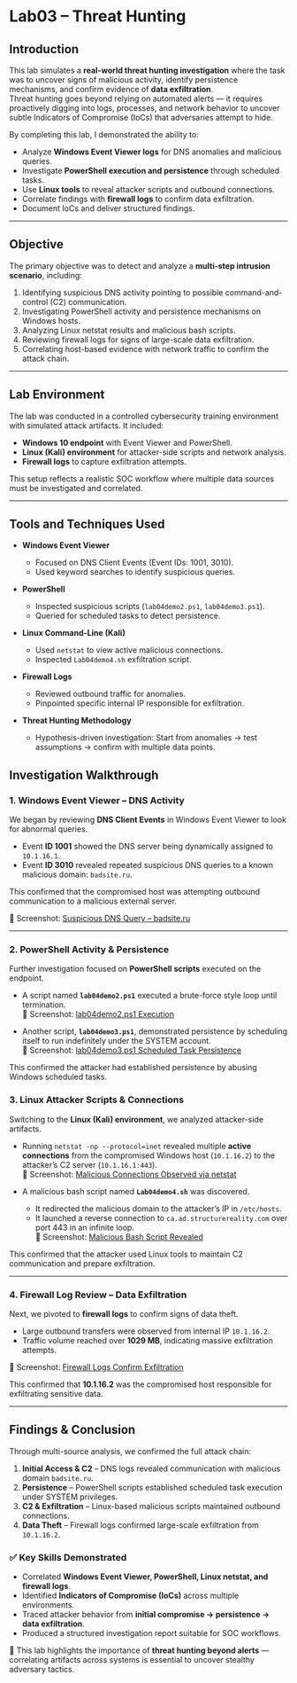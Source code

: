 # Lab03 – Threat Hunting

## Introduction
This lab simulates a **real-world threat hunting investigation** where the task was to uncover signs of malicious activity, identify persistence mechanisms, and confirm evidence of **data exfiltration**.  
Threat hunting goes beyond relying on automated alerts — it requires proactively digging into logs, processes, and network behavior to uncover subtle Indicators of Compromise (IoCs) that adversaries attempt to hide.  

By completing this lab, I demonstrated the ability to:  
- Analyze **Windows Event Viewer logs** for DNS anomalies and malicious queries.  
- Investigate **PowerShell execution and persistence** through scheduled tasks.  
- Use **Linux tools** to reveal attacker scripts and outbound connections.  
- Correlate findings with **firewall logs** to confirm data exfiltration.  
- Document IoCs and deliver structured findings.  

---

## Objective
The primary objective was to detect and analyze a **multi-step intrusion scenario**, including:  
1. Identifying suspicious DNS activity pointing to possible command-and-control (C2) communication.  
2. Investigating PowerShell activity and persistence mechanisms on Windows hosts.  
3. Analyzing Linux netstat results and malicious bash scripts.  
4. Reviewing firewall logs for signs of large-scale data exfiltration.  
5. Correlating host-based evidence with network traffic to confirm the attack chain.  

---

## Lab Environment
The lab was conducted in a controlled cybersecurity training environment with simulated attack artifacts. It included:  
- **Windows 10 endpoint** with Event Viewer and PowerShell.  
- **Linux (Kali) environment** for attacker-side scripts and network analysis.  
- **Firewall logs** to capture exfiltration attempts.  

This setup reflects a realistic SOC workflow where multiple data sources must be investigated and correlated.  

---

## Tools and Techniques Used
- **Windows Event Viewer**  
  - Focused on DNS Client Events (Event IDs: 1001, 3010).  
  - Used keyword searches to identify suspicious queries.  

- **PowerShell**  
  - Inspected suspicious scripts (`lab04demo2.ps1`, `lab04demo3.ps1`).  
  - Queried for scheduled tasks to detect persistence.  

- **Linux Command-Line (Kali)**  
  - Used `netstat` to view active malicious connections.  
  - Inspected `Lab04demo4.sh` exfiltration script.  

- **Firewall Logs**  
  - Reviewed outbound traffic for anomalies.  
  - Pinpointed specific internal IP responsible for exfiltration.  

- **Threat Hunting Methodology**  
  - Hypothesis-driven investigation: Start from anomalies → test assumptions → confirm with multiple data points.  

## Investigation Walkthrough

### 1. Windows Event Viewer – DNS Activity
We began by reviewing **DNS Client Events** in Windows Event Viewer to look for abnormal queries.  
- Event **ID 1001** showed the DNS server being dynamically assigned to `10.1.16.1`.  
- Event **ID 3010** revealed repeated suspicious DNS queries to a known malicious domain: `badsite.ru`.

This confirmed that the compromised host was attempting outbound communication to a malicious external server.  

📸 Screenshot: [Suspicious DNS Query – badsite.ru](./screenshots/16.png)  

---

### 2. PowerShell Activity & Persistence
Further investigation focused on **PowerShell scripts** executed on the endpoint.  
- A script named **`lab04demo2.ps1`** executed a brute-force style loop until termination.  
  📸 Screenshot: [lab04demo2.ps1 Execution](./screenshots/12.png)  

- Another script, **`lab04demo3.ps1`**, demonstrated persistence by scheduling itself to run indefinitely under the SYSTEM account.  
  📸 Screenshot: [lab04demo3.ps1 Scheduled Task Persistence](./screenshots/2.png)  

This confirmed the attacker had established persistence by abusing Windows scheduled tasks.

### 3. Linux Attacker Scripts & Connections
Switching to the **Linux (Kali) environment**, we analyzed attacker-side artifacts.  

- Running `netstat -np --protocol=inet` revealed multiple **active connections** from the compromised Windows host (`10.1.16.2`) to the attacker’s C2 server (`10.1.16.1:443`).  
  📸 Screenshot: [Malicious Connections Observed via netstat](./screenshots/7.png)  

- A malicious bash script named **`Lab04demo4.sh`** was discovered.  
  - It redirected the malicious domain to the attacker’s IP in `/etc/hosts`.  
  - It launched a reverse connection to `ca.ad.structurereality.com` over port 443 in an infinite loop.  
  📸 Screenshot: [Malicious Bash Script Revealed](./screenshots/14.png)  

This confirmed that the attacker used Linux tools to maintain C2 communication and prepare exfiltration.

---

### 4. Firewall Log Review – Data Exfiltration
Next, we pivoted to **firewall logs** to confirm signs of data theft.  
- Large outbound transfers were observed from internal IP `10.1.16.2`.  
- Traffic volume reached over **1029 MB**, indicating massive exfiltration attempts.  

📸 Screenshot: [Firewall Logs Confirm Exfiltration](./screenshots/10.png)  

This confirmed that **10.1.16.2** was the compromised host responsible for exfiltrating sensitive data.

---

## Findings & Conclusion
Through multi-source analysis, we confirmed the full attack chain:  
1. **Initial Access & C2** – DNS logs revealed communication with malicious domain `badsite.ru`.  
2. **Persistence** – PowerShell scripts established scheduled task execution under SYSTEM privileges.  
3. **C2 & Exfiltration** – Linux-based malicious scripts maintained outbound connections.  
4. **Data Theft** – Firewall logs confirmed large-scale exfiltration from `10.1.16.2`.  

### ✅ Key Skills Demonstrated
- Correlated **Windows Event Viewer, PowerShell, Linux netstat, and firewall logs**.  
- Identified **Indicators of Compromise (IoCs)** across multiple environments.  
- Traced attacker behavior from **initial compromise → persistence → data exfiltration**.  
- Produced a structured investigation report suitable for SOC workflows.  

📌 This lab highlights the importance of **threat hunting beyond alerts** — correlating artifacts across systems is essential to uncover stealthy adversary tactics.

